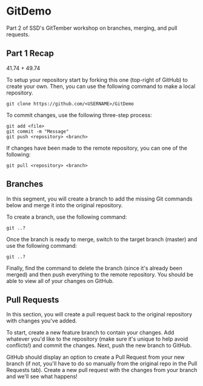 # GitDemo

Part 2 of SSD's GitTember workshop on branches, merging, and pull requests.

## Part 1 Recap

41.74 + 49.74

To setup your repository start by forking this one (top-right of GitHub) to create your own. Then, you can use the following command to make a local repository.

```
git clone https://github.com/<USERNAME>/GitDemo
```

To commit changes, use the following three-step process:

```
git add <file>
git commit -m "Message"
git push <repository> <branch>
```

If changes have been made to the remote repository, you can one of the following:

```
git pull <repository> <branch>
```

## Branches

In this segment, you will create a branch to add the missing Git commands below and merge it into the original repository.

To create a branch, use the following command:

```
git ..?
```

Once the branch is ready to merge, switch to the target branch (master) and use the following command:
```
git ..?
```

Finally, find the command to delete the branch (since it's already been merged) and then push everything to the remote repository. You should be able to view all of your changes on GitHub.

## Pull Requests

In this section, you will create a pull request back to the original repository with changes you've added.

To start, create a new feature branch to contain your changes. Add whatever you'd like to the repository (make sure it's unique to help avoid conflicts!) and commit the changes. Next, push the new branch to GitHub.

GitHub should display an option to create a Pull Request from your new branch (if not, you'll have to do so manually from the original repo in the Pull Requests tab). Create a new pull request with the changes from your branch and we'll see what happens!

